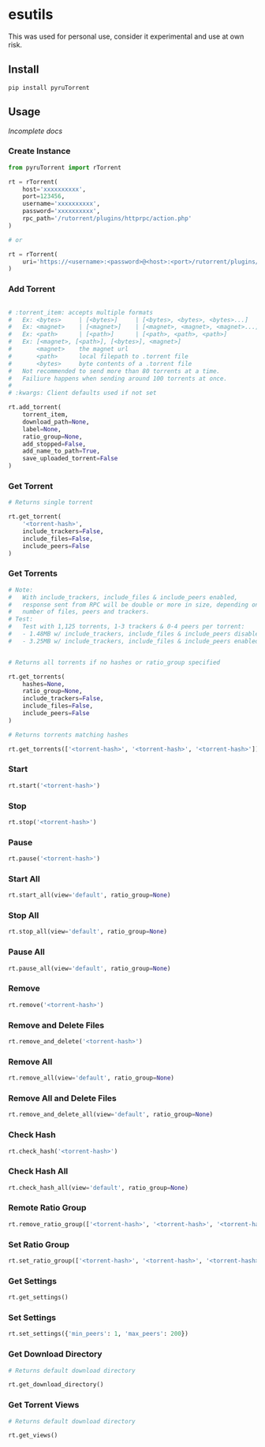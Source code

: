 # esutils

This was used for personal use, consider it experimental and use at own risk.


## Install

    pip install pyruTorrent


## Usage

*Incomplete docs*

### Create Instance
```python
from pyruTorrent import rTorrent

rt = rTorrent(
	host='xxxxxxxxxx',
	port=123456,
	username='xxxxxxxxxx',
	password='xxxxxxxxxx',
	rpc_path='/rutorrent/plugins/httprpc/action.php'
)

# or

rt = rTorrent(
	uri='https://<username>:<password>@<host>:<port>/rutorrent/plugins/httprpc/action.php',
)
```

### Add Torrent
```python

# :torrent_item: accepts multiple formats
# 	Ex: <bytes>     | [<bytes>]     | [<bytes>, <bytes>, <bytes>...]
# 	Ex: <magnet>    | [<magnet>]    | [<magnet>, <magnet>, <magnet>...]
# 	Ex: <path>      | [<path>]      | [<path>, <path>, <path>]
# 	Ex: [<magnet>, [<path>], [<bytes>], <magnet>]
# 		<magnet>    the magnet url
# 		<path>      local filepath to .torrent file
# 		<bytes>     byte contents of a .torrent file
#	Not recommended to send more than 80 torrents at a time.
#	Failiure happens when sending around 100 torrents at once.
#
# :kwargs: Client defaults used if not set

rt.add_torrent(
	torrent_item,
	download_path=None,
	label=None,
	ratio_group=None,
	add_stopped=False,
	add_name_to_path=True,
	save_uploaded_torrent=False
)
```

### Get Torrent
```python
# Returns single torrent

rt.get_torrent(
	'<torrent-hash>',
	include_trackers=False,
	include_files=False,
	include_peers=False
)
```

### Get Torrents
```python
# Note:
# 	With include_trackers, include_files & include_peers enabled,
# 	response sent from RPC will be double or more in size, depending on
# 	number of files, peers and trackers.
# Test:
# 	Test with 1,125 torrents, 1-3 trackers & 0-4 peers per torrent:
# 	- 1.48MB w/ include_trackers, include_files & include_peers disabled
# 	- 3.25MB w/ include_trackers, include_files & include_peers enabled


# Returns all torrents if no hashes or ratio_group specified

rt.get_torrents(
	hashes=None,
	ratio_group=None,
	include_trackers=False,
	include_files=False,
	include_peers=False
)

# Returns torrents matching hashes

rt.get_torrents(['<torrent-hash>', '<torrent-hash>', '<torrent-hash>'])
```

### Start
```python
rt.start('<torrent-hash>')
```

### Stop
```python
rt.stop('<torrent-hash>')
```

### Pause
```python
rt.pause('<torrent-hash>')
```

### Start All
```python
rt.start_all(view='default', ratio_group=None)
```

### Stop All
```python
rt.stop_all(view='default', ratio_group=None)
```

### Pause All
```python
rt.pause_all(view='default', ratio_group=None)
```

### Remove
```python
rt.remove('<torrent-hash>')
```

### Remove and Delete Files
```python
rt.remove_and_delete('<torrent-hash>')
```

### Remove All
```python
rt.remove_all(view='default', ratio_group=None)
```

### Remove All and Delete Files
```python
rt.remove_and_delete_all(view='default', ratio_group=None)
```

### Check Hash
```python
rt.check_hash('<torrent-hash>')
```

### Check Hash All
```python
rt.check_hash_all(view='default', ratio_group=None)
```

### Remote Ratio Group
```python
rt.remove_ratio_group(['<torrent-hash>', '<torrent-hash>', '<torrent-hash>'])
```

### Set Ratio Group
```python
rt.set_ratio_group(['<torrent-hash>', '<torrent-hash>', '<torrent-hash>'], 2)
```

### Get Settings
```python
rt.get_settings()
```

### Set Settings
```python
rt.set_settings({'min_peers': 1, 'max_peers': 200})
```

### Get Download Directory
```python
# Returns default download directory

rt.get_download_directory()
```

### Get Torrent Views
```python
# Returns default download directory

rt.get_views()
```
